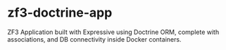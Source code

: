 # zf3-doctrine-app
ZF3 Application built with Expressive using Doctrine ORM, complete with associations, and DB connectivity inside Docker containers.
